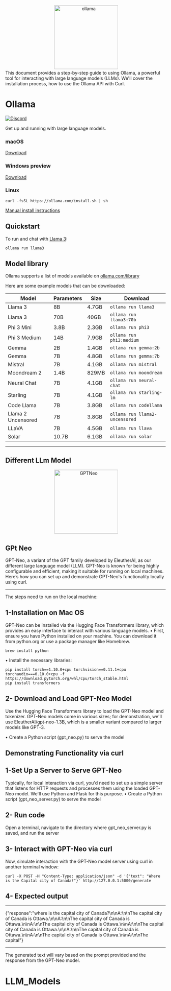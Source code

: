<div align="center">
 <img alt="ollama" height="200px" src="https://github.com/ollama/ollama/assets/3325447/0d0b44e2-8f4a-4e99-9b52-a5c1c741c8f7">
</div>
This document provides a step-by-step guide to using Ollama, a powerful tool for interacting with
large language models (LLMs). We'll cover the installation process, how to use the Ollama API with
Curl.

# Ollama

[![Discord](https://dcbadge.vercel.app/api/server/ollama?style=flat&compact=true)](https://discord.gg/ollama)

Get up and running with large language models.

### macOS

[Download](https://ollama.com/download/Ollama-darwin.zip)

### Windows preview

[Download](https://ollama.com/download/OllamaSetup.exe)

### Linux

```
curl -fsSL https://ollama.com/install.sh | sh
```

[Manual install instructions](https://github.com/ollama/ollama/blob/main/docs/linux.md)


## Quickstart

To run and chat with [Llama 3](https://ollama.com/library/llama3):

```
ollama run llama3
```


## Model library

Ollama supports a list of models available on [ollama.com/library](https://ollama.com/library 'ollama model library')

Here are some example models that can be downloaded:

| Model              | Parameters | Size  | Download                       |
| ------------------ | ---------- | ----- | ------------------------------ |
| Llama 3            | 8B         | 4.7GB | `ollama run llama3`            |
| Llama 3            | 70B        | 40GB  | `ollama run llama3:70b`        |
| Phi 3 Mini         | 3.8B       | 2.3GB | `ollama run phi3`              |
| Phi 3 Medium       | 14B        | 7.9GB | `ollama run phi3:medium`       |
| Gemma              | 2B         | 1.4GB | `ollama run gemma:2b`          |
| Gemma              | 7B         | 4.8GB | `ollama run gemma:7b`          |
| Mistral            | 7B         | 4.1GB | `ollama run mistral`           |
| Moondream 2        | 1.4B       | 829MB | `ollama run moondream`         |
| Neural Chat        | 7B         | 4.1GB | `ollama run neural-chat`       |
| Starling           | 7B         | 4.1GB | `ollama run starling-lm`       |
| Code Llama         | 7B         | 3.8GB | `ollama run codellama`         |
| Llama 2 Uncensored | 7B         | 3.8GB | `ollama run llama2-uncensored` |
| LLaVA              | 7B         | 4.5GB | `ollama run llava`             |
| Solar              | 10.7B      | 6.1GB | `ollama run solar`           |


----------------------------------------------------------------------------------------------------------------------------------------------------
## Different LLm Model


<div align="center">
 <img alt="GPTNeo" height="200px" src="https://huggingface.co/front/assets/huggingface_logo-noborder.svg">
</div>

<h2>GPt Neo</h2>

GPT-Neo, a variant of the GPT family developed by EleutherAI, as our different large language model (LLM). GPT-Neo is known for being highly configurable and efficient, making it suitable for running on local machines. Here’s how you can set up and demonstrate GPT-Neo's functionality locally using curl.

---------------------------------------------------------------------
The steps need to run on the local machine:

## 1-Installation on Mac OS

GPT-Neo can be installed via the Hugging Face Transformers library, which provides an easy interface to interact with various language models.
•	First, ensure you have Python installed on your machine. You can download it from python.org or use a package manager like Homebrew.

```
brew install python
```

•	Install the necessary libraries:

```
pip install torch==1.10.0+cpu torchvision==0.11.1+cpu torchaudio===0.10.0+cpu -f https://download.pytorch.org/whl/cpu/torch_stable.html
pip install transformers
```
## 2- Download and Load GPT-Neo Model
Use the Hugging Face Transformers library to load the GPT-Neo model and tokenizer. GPT-Neo models come in various sizes; for demonstration, we'll use EleutherAI/gpt-neo-1.3B, which is a smaller variant compared to larger models like GPT-3.

•	Create a Python script (gpt_neo.py) to serve the model

Demonstrating Functionality via curl
-----------------------------------------------------------------------
## 1-Set Up a Server to Serve GPT-Neo
Typically, for local interaction via curl, you'd need to set up a simple server that listens for HTTP requests and processes them using the loaded GPT-Neo model. We'll use Python and Flask for this purpose.
•	Create a Python script (gpt_neo_server.py) to serve the model

## 2- Run code
Open a terminal, navigate to the directory where gpt_neo_server.py is saved, and run the server

## 3- Interact with GPT-Neo via curl
Now, simulate interaction with the GPT-Neo model server using curl in another terminal window:

```
curl -X POST -H "Content-Type: application/json" -d '{"text": "Where is the Capital city of Canada?"}' http://127.0.0.1:5000/generate

```

## 4- Expected output 

____________________________________________________________________
{"response":"where is the capital city of Canada?\n\nA:\n\nThe capital city of Canada is Ottawa.\n\nA:\n\nThe capital city of Canada is Ottawa.\n\nA:\n\nThe capital city of Canada is Ottawa.\n\nA:\n\nThe capital city of Canada is Ottawa.\n\nA:\n\nThe capital city of Canada is Ottawa.\n\nA:\n\nThe capital city of Canada is Ottawa.\n\nA:\n\nThe capital"}
_____________________________________________________________________

The generated text will vary based on the prompt provided and the response from the GPT-Neo model.





# LLM_Models
